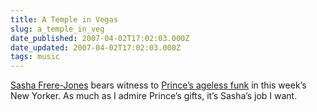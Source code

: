 ```yaml
---
title: A Temple in Vegas
slug: a_temple_in_veg
date_published: 2007-04-02T17:02:03.000Z
date_updated: 2007-04-02T17:02:03.000Z
tags: music
---
```


[Sasha Frere-Jones](http://www.sashafrerejones.com/) bears witness to [Prince’s ageless funk](http://www.newyorker.com/arts/critics/musical/2007/04/09/070409crmu_music_frerejones?printable=true) in this week’s New Yorker. As much as I admire Prince’s gifts, it’s Sasha’s job I want.

